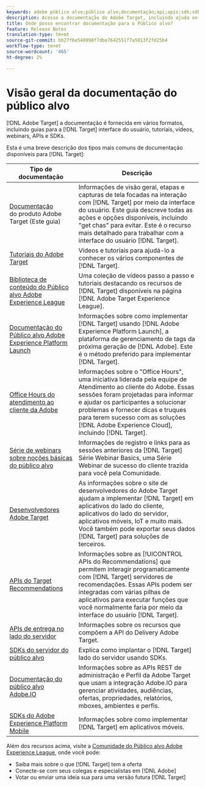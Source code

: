 ```yaml
---
keywords: adobe público alvo;público alvo;documentação;api;apis;sdk;sdks;tutorials;doc;documentação
description: Acesse a documentação do Adobe Target, incluindo ajuda on-line, tutoriais, vídeos e documentação do desenvolvedor (SDKs, APIs e bibliotecas JavaScript).
title: Onde posso encontrar documentação para o Público alvo?
feature: Release Notes
translation-type: tm+mt
source-git-commit: bb27f6e540998f7dbe7642551f7a5013f2fd25b4
workflow-type: tm+mt
source-wordcount: '465'
ht-degree: 2%

---
```



# Visão geral da documentação do público alvo

[!DNL Adobe Target] a documentação é fornecida em vários formatos, incluindo guias para a  [!DNL Target] interface do usuário, tutoriais, vídeos, webinars, APIs e SDKs.

Esta é uma breve descrição dos tipos mais comuns de documentação disponíveis para [!DNL Target]:

| Tipo de documentação | Descrição |
| --- | --- |
| [Documentação](/help/target-home.md)<br> do produto Adobe Target (Este guia) | Informações de visão geral, etapas e capturas de tela focadas na interação com [!DNL Target] por meio da interface do usuário. Este guia descreve todas as ações e opções disponíveis, incluindo &quot;get chas&quot; para evitar. Este é o recurso mais detalhado para trabalhar com a interface do usuário [!DNL Target]. |
| [Tutoriais do Adobe Target](https://experienceleague.adobe.com/docs/target-learn/tutorials/overview.html) | Vídeos e tutoriais para ajudá-lo a conhecer os vários componentes de [!DNL Target]. |
| [Biblioteca de conteúdo do Público alvo Adobe Experience League](https://guided.adobe.com/#recommended/solutions/target) | Uma coleção de vídeos passo a passo e tutoriais destacando os recursos de [!DNL Target] disponíveis na página [!DNL Adobe Target Experience League]. |
| [Documentação do Público alvo Adobe Experience Platform Launch](/help/c-implementing-target/c-implementing-target-for-client-side-web/how-to-deployatjs/cmp-implementing-target-using-adobe-launch.md) | Informações sobre como implementar [!DNL Target] usando [!DNL Adobe Experience Platform Launch], a plataforma de gerenciamento de tags da próxima geração de [!DNL Adobe]. Este é o método preferido para implementar [!DNL Target]. |
| [Office Hours do atendimento ao cliente da Adobe](/help/cmp-resources-and-contact-information.md#concept_58EA30379D3B48C4848BA2A8C464A5B7) | Informações sobre o &quot;Office Hours&quot;, uma iniciativa liderada pela equipe de Atendimento ao cliente do Adobe. Essas sessões foram projetadas para informar e ajudar os participantes a solucionar problemas e fornecer dicas e truques para terem sucesso com as soluções [!DNL Adobe Experience Cloud], incluindo [!DNL Target]. |
| [Série de webinars sobre noções básicas do público alvo](https://landing.adobe.com/acs/2018/na/adobe-target/registration.html) | Informações de registro e links para as sessões anteriores da [!DNL Target] Série Webinar Basics, uma Série Webinar de sucesso do cliente trazida para você pela Comunidade. |
| [Desenvolvedores Adobe Target](http://developers.adobetarget.com/) | As informações sobre o site de desenvolvedores do Adobe Target ajudam a implementar [!DNL Target] em aplicativos do lado do cliente, aplicativos do lado do servidor, aplicativos móveis, IoT e muito mais. Você também pode exportar seus dados [!DNL Target] para soluções de terceiros. |
| [APIs do Target Recommendations](https://developers.adobetarget.com/api/recommendations/) | Informações sobre as [!UICONTROL APIs do Recommendations] que permitem interagir programaticamente com [!DNL Target] servidores de recomendações. Essas APIs podem ser integradas com várias pilhas de aplicativos para executar funções que você normalmente faria por meio da interface do usuário [!DNL Target]. |
| [APIs de entrega no lado do servidor](https://developers.adobetarget.com/api/delivery-api/) | Informações sobre os recursos que compõem a API do Delivery Adobe Target. |
| [SDKs do servidor do público alvo](https://adobetarget-sdks.gitbook.io/docs/) | Explica como implantar o [!DNL Target] lado do servidor usando SDKs. |
| [Documentação do público alvo Adobe.IO](http://developers.adobetarget.com/api/#introduction) | Informações sobre as APIs REST de administração e Perfil da Adobe Target que usam a integração Adobe.IO para gerenciar atividades, audiências, ofertas, propriedades, relatórios, mboxes, ambientes e perfis. |
| [SDKs do Adobe Experience Platform Mobile](https://aep-sdks.gitbook.io/docs/using-mobile-extensions/adobe-target) | Informações sobre como implementar [!DNL Target] em aplicativos móveis. |

Além dos recursos acima, visite a [Comunidade do Público alvo Adobe Experience League](https://experienceleaguecommunities.adobe.com/t5/adobe-target/ct-p/adobe-target-community), onde você pode:

* Saiba mais sobre o que [!DNL Target] tem a oferta
* Conecte-se com seus colegas e especialistas em [!DNL Adobe]
* Votar ou enviar uma ideia sua para uma versão futura [!DNL Target]